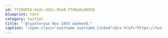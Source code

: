 ```yaml
---
id: 7f20d01b-be2c-4d2c-91e0-f7d6e6cd8556
blueprint: text
category: twitter
title: "'@ryanleroux Nov 18th weekend."
caption: '<span class="username username_linked">@<a href="https://twitter.com/ryanleroux" title="Ryan Le Roux">ryanleroux</a></span> Nov 18th weekend.'
---
```

